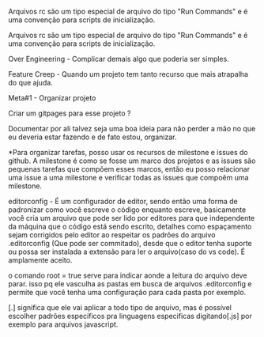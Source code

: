 Arquivos rc são um tipo especial de arquivo do tipo "Run Commands" e é uma convenção para scripts de inicialização. 

Arquivos rc são um tipo especial de arquivo do tipo "Run Commands" e é uma convenção para scripts de inicialização. 

Over Engineering - Complicar demais algo que poderia ser simples.

Feature Creep - Quando um projeto tem tanto recurso que mais atrapalha do que ajuda. 

Meta#1 - Organizar projeto 

Criar um gitpages para esse projeto ?

 Documentar por ali talvez seja uma boa ideia para não perder a mão no que eu deveria estar fazendo e de fato estou, organizar.

*Para organizar tarefas, posso usar os recursos de milestone e issues do github. 
    A milestone é como se fosse um marco dos projetos e as issues são pequenas tarefas que compõem esses marcos, então eu posso relacionar uma issue a uma milestone e verificar todas as issues que compoẽm uma milestone. 

 editorconfig - É um configurador de editor, sendo então uma  forma de padronizar como você escreve o código enquanto escreve, basicamente você cria um arquivo que pode ser lido por editores para que independente da máquina que o código está sendo escrito, detalhes como espaçamento sejam corrigidos pelo editor ao respeitar os padrões do  arquivo .editorconfig (Que pode ser commitado), desde que o editor tenha suporte ou possa ser instalada a extensão para ler o arquivo(caso do vs code).  É amplamente aceito.

 o comando root = true serve para indicar aonde a leitura do arquivo deve parar. isso pq ele vasculha as pastas em busca de arquivos .editorconfig e permite que você tenha uma configuração para cada pasta por exemplo. 

 [.] significa que ele vai aplicar a todo tipo de arquivo, mas é possível escolher padrões específicos pra linguagens especificas digitando[.js] por exemplo para arquivos javascript.